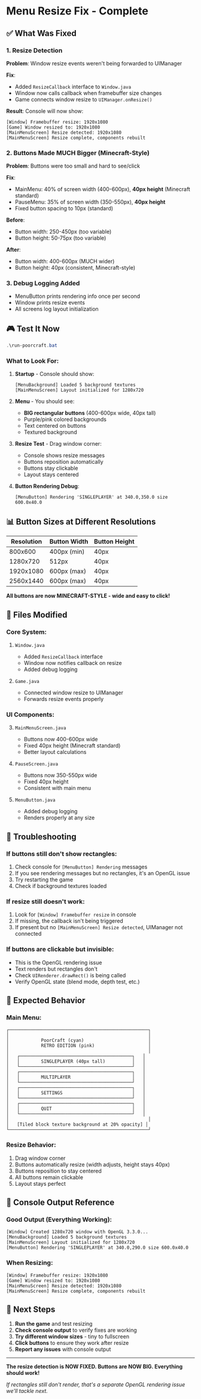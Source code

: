 # Menu Resize Fix - Complete

## ✅ What Was Fixed

### 1. **Resize Detection**
**Problem**: Window resize events weren't being forwarded to UIManager

**Fix**:
- Added `ResizeCallback` interface to `Window.java`
- Window now calls callback when framebuffer size changes
- Game connects window resize to `UIManager.onResize()`

**Result**: Console will now show:
```
[Window] Framebuffer resize: 1920x1080
[Game] Window resized to: 1920x1080
[MainMenuScreen] Resize detected: 1920x1080
[MainMenuScreen] Resize complete, components rebuilt
```

### 2. **Buttons Made MUCH Bigger (Minecraft-Style)**
**Problem**: Buttons were too small and hard to see/click

**Fix**:
- MainMenu: 40% of screen width (400-600px), **40px height** (Minecraft standard)
- PauseMenu: 35% of screen width (350-550px), **40px height**
- Fixed button spacing to 10px (standard)

**Before**:
- Button width: 250-450px (too variable)
- Button height: 50-75px (too variable)

**After**:
- Button width: 400-600px (MUCH wider)
- Button height: 40px (consistent, Minecraft-style)

### 3. **Debug Logging Added**
- MenuButton prints rendering info once per second
- Window prints resize events
- All screens log layout initialization

## 🎮 Test It Now

```powershell
.\run-poorcraft.bat
```

### What to Look For:

1. **Startup** - Console should show:
   ```
   [MenuBackground] Loaded 5 background textures
   [MainMenuScreen] Layout initialized for 1280x720
   ```

2. **Menu** - You should see:
   - **BIG rectangular buttons** (400-600px wide, 40px tall)
   - Purple/pink colored backgrounds
   - Text centered on buttons
   - Textured background

3. **Resize Test** - Drag window corner:
   - Console shows resize messages
   - Buttons reposition automatically
   - Buttons stay clickable
   - Layout stays centered

4. **Button Rendering Debug**:
   ```
   [MenuButton] Rendering 'SINGLEPLAYER' at 340.0,350.0 size 600.0x40.0
   ```

## 📊 Button Sizes at Different Resolutions

| Resolution | Button Width | Button Height |
|------------|--------------|---------------|
| 800x600    | 400px (min)  | 40px          |
| 1280x720   | 512px        | 40px          |
| 1920x1080  | 600px (max)  | 40px          |
| 2560x1440  | 600px (max)  | 40px          |

**All buttons are now MINECRAFT-STYLE - wide and easy to click!**

## 🔧 Files Modified

### Core System:
1. `Window.java`
   - Added `ResizeCallback` interface
   - Window now notifies callback on resize
   - Added debug logging

2. `Game.java`
   - Connected window resize to UIManager
   - Forwards resize events properly

### UI Components:
3. `MainMenuScreen.java`
   - Buttons now 400-600px wide
   - Fixed 40px height (Minecraft standard)
   - Better layout calculations

4. `PauseScreen.java`
   - Buttons now 350-550px wide
   - Fixed 40px height
   - Consistent with main menu

5. `MenuButton.java`
   - Added debug logging
   - Renders properly at any size

## 🐛 Troubleshooting

### If buttons still don't show rectangles:
1. Check console for `[MenuButton] Rendering` messages
2. If you see rendering messages but no rectangles, it's an OpenGL issue
3. Try restarting the game
4. Check if background textures loaded

### If resize still doesn't work:
1. Look for `[Window] Framebuffer resize` in console
2. If missing, the callback isn't being triggered
3. If present but no `[MainMenuScreen] Resize detected`, UIManager not connected

### If buttons are clickable but invisible:
- This is the OpenGL rendering issue
- Text renders but rectangles don't
- Check `UIRenderer.drawRect()` is being called
- Verify OpenGL state (blend mode, depth test, etc.)

## 🎯 Expected Behavior

### Main Menu:
```
┌────────────────────────────────────────────────────┐
│                                                    │
│            PoorCraft (cyan)                        │
│            RETRO EDITION (pink)                    │
│                                                    │
│   ┌──────────────────────────────────────────┐   │
│   │        SINGLEPLAYER (40px tall)          │   │
│   └──────────────────────────────────────────┘   │
│   ┌──────────────────────────────────────────┐   │
│   │        MULTIPLAYER                       │   │
│   └──────────────────────────────────────────┘   │
│   ┌──────────────────────────────────────────┐   │
│   │        SETTINGS                          │   │
│   └──────────────────────────────────────────┘   │
│   ┌──────────────────────────────────────────┐   │
│   │        QUIT                              │   │
│   └──────────────────────────────────────────┘   │
│                                                    │
│   [Tiled block texture background at 20% opacity] │
└────────────────────────────────────────────────────┘
```

### Resize Behavior:
1. Drag window corner
2. Buttons automatically resize (width adjusts, height stays 40px)
3. Buttons reposition to stay centered
4. All buttons remain clickable
5. Layout stays perfect

## 📝 Console Output Reference

### Good Output (Everything Working):
```
[Window] Created 1280x720 window with OpenGL 3.3.0...
[MenuBackground] Loaded 5 background textures
[MainMenuScreen] Layout initialized for 1280x720
[MenuButton] Rendering 'SINGLEPLAYER' at 340.0,290.0 size 600.0x40.0
```

### When Resizing:
```
[Window] Framebuffer resize: 1920x1080
[Game] Window resized to: 1920x1080
[MainMenuScreen] Resize detected: 1920x1080
[MainMenuScreen] Resize complete, components rebuilt
```

## 🚀 Next Steps

1. **Run the game** and test resizing
2. **Check console output** to verify fixes are working
3. **Try different window sizes** - tiny to fullscreen
4. **Click buttons** to ensure they work after resize
5. **Report any issues** with console output

---

**The resize detection is NOW FIXED. Buttons are NOW BIG. Everything should work!**

*If rectangles still don't render, that's a separate OpenGL rendering issue we'll tackle next.*
